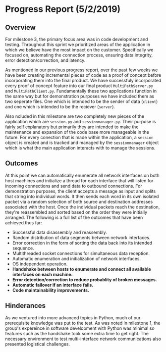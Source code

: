 # Progress Report (5/2/2019)
## Overview
For milestone 3, the primary focus area was in code development and testing. Throughout this sprint we prioritized areas of the application
in which we believe have the most impact on the customer. Specifically we focused on, automating the connection process, 
ensuring data integrity, error detection/correction, and latency. 

As mentioned in our previous progress report, over the past few weeks we have been creating incremental pieces of code as 
a proof of concept before incorporating them into the final product. We have successfuly incorporated every proof of concept feature 
into our final product  ```MultiPathServer.py``` and ```MultiPathClient.py```. Fundamentally these two applications function in the same way
but for demonstration purposes we have included them as two seperate files. One which is intended to be the sender of data (```client```) and one which is intended to 
be the reciever (```server```). 

Also ncluded in this milestone are two completely new pieces of the application which are ```session.py``` and ```sessionmanager.py```. Their purpose is fairly self explanatory but primarily they are 
intended to make the maintenance and expansion of the code base more manageable in the future. For every conection that is made within the application, a ```session``` object is created 
and is tracked and managed by the ```sessionmanager``` object which is what the main application interacts with to manage the sessions. 
## Outcomes
At this point we can automatically enumerate all network interfaces on both host machines and initialize a thread for each interface that will listen for incoming connections and send data to outbound connections.
For demonstration purposes, the client accepts a message as input and splits that string into individual words. It then sends each word in its own isolated packet via a random selection
of both source and destination addresses associated with the host. Once the individual packets reach the destination, they're reassembled and sorted based on the order they were initially arranged. The following is a full list of 
the outcomes that have been achieved thus far:

* Successful data disassembly and reassembly.
* Random distribution of data segments between network interfaces.
* Error correction in the form of sorting the data back into its intended sequence.
* Multithreaded socket connections for simultaneous data reception.
* Automatic enumeration and initialization of network interfaces.
* OS independent operation.
* **Handshake between hosts to enumerate and connect all available interfaces on each machine.**
* **Error detection/correction to reduce probablity of broken messages.**
* **Automatic failover if an interface fails.**
* **Code maintainability improvements.**

## Hinderances
As we ventured into more advanced topics in Python, much of our prerequisite knowledge was put to the test. As was noted in milestone 1, the 
group's expereince in software development with Python was minimal so features such as the handshake took some extra time to get right. 
The necessary environment to test multi-interface network communications also presented logistical challenges. 
